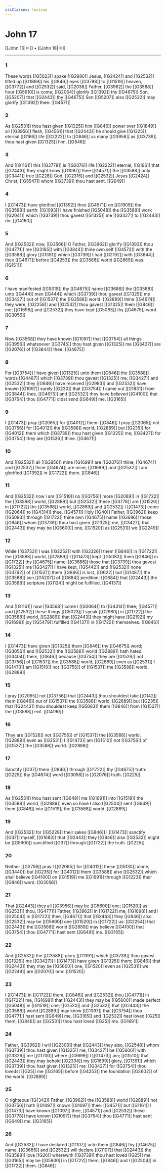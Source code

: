 ```yaml
---
cssClasses: lexicon
---
```

# John 17

[[John 16|←]] • [[John 18|→]]

---

### 1
These words [[G5023]] spake [[G2980]] Jesus, [[G2424]] and [[G2532]] lifted up [[G1869]] his [[G846]] eyes [[G3788]] to [[G1519]] heaven, [[G3772]] and [[G2532]] said, [[G2036]] Father, [[G3962]] the [[G3588]] hour [[G5610]] is come; [[G2064]] glorify [[G1392]] thy [[G4675]] Son, [[G5207]] that [[G2443]] thy [[G4675]] Son [[G5207]] also [[G2532]] may glorify [[G1392]] thee: [[G4571]]

### 2
As [[G2531]] thou hast given [[G1325]] him [[G846]] power over [[G1849]] all [[G3956]] flesh, [[G4561]] that [[G2443]] he should give [[G1325]] eternal [[G166]] life [[G2222]]  to [[G846]] as many [[G3956]] as [[G3739]] thou hast given [[G1325]] him. [[G846]]

### 3
And [[G1161]] this [[G3778]] is [[G2076]] life [[G2222]] eternal, [[G166]] that [[G2443]] they might know [[G1097]] thee [[G4571]] the [[G3588]] only [[G3441]] true [[G228]] God, [[G2316]] and [[G2532]] Jesus [[G2424]] Christ, [[G5547]] whom [[G3739]] thou hast sent. [[G649]]

### 4
I [[G1473]] have glorified [[G1392]] thee [[G4571]] on [[G1909]] the [[G3588]] earth: [[G1093]] I have finished [[G5048]] the [[G3588]] work [[G2041]] which [[G3739]] thou gavest [[G1325]] me [[G3427]] to [[G2443]] do. [[G4160]]

### 5
And [[G2532]] now, [[G3568]] O Father, [[G3962]] glorify [[G1392]] thou [[G4771]] me [[G3165]] with [[G3844]] thine own self [[G4572]]  with the [[G3588]] glory [[G1391]] which [[G3739]] I had [[G2192]] with [[G3844]] thee [[G4671]] before [[G4253]] the [[G3588]] world [[G2889]] was. [[G1511]]

### 6
I have manifested [[G5319]] thy [[G4675]] name [[G3686]] the [[G3588]] unto [[G444]] men [[G444]] which [[G3739]] thou gavest [[G1325]] me [[G3427]] out of [[G1537]] the [[G3588]] world: [[G2889]] thine [[G4674]] they were, [[G2258]] and [[G2532]] thou gavest [[G1325]] them [[G846]] me; [[G1698]] and [[G2532]] they have kept [[G5083]] thy [[G4675]] word. [[G3056]]

### 7
Now [[G3568]] they have known [[G1097]] that [[G3754]] all things [[G3956]] whatsoever [[G3745]] thou hast given [[G1325]] me [[G3427]] are [[G2076]] of [[G3844]] thee. [[G4675]]

### 8
For [[G3754]] I have given [[G1325]] unto them [[G846]] the [[G3588]] words [[G4487]] which [[G3739]] thou gavest [[G1325]] me; [[G3427]] and [[G2532]] they [[G846]] have received [[G2983]] and [[G2532]] have known [[G1097]] surely [[G230]] that [[G3754]] I came out [[G1831]] from [[G3844]] thee, [[G4675]] and [[G2532]] they have believed [[G4100]] that [[G3754]] thou [[G4771]] didst send [[G649]] me. [[G3165]]

### 9
I [[G1473]] pray [[G2065]] for [[G4012]] them: [[G846]] I pray [[G2065]] not [[G3756]] for [[G4012]] the [[G3588]] world, [[G2889]] but [[G235]] for [[G4012]] them which [[G3739]] thou hast given [[G1325]] me; [[G3427]] for [[G3754]] they are [[G1526]] thine. [[G4671]]

### 10
And [[G2532]] all [[G3956]] mine [[G1699]] are [[G2076]] thine, [[G4674]] and [[G2532]] thine [[G4674]] are mine; [[G1699]] and [[G2532]] I am glorified [[G1392]] in [[G1722]] them. [[G846]]

### 11
And [[G2532]] now I am [[G1510]] no [[G3756]] more [[G2089]] in [[G1722]] the [[G3588]] world, [[G2889]] but [[G2532]] these [[G3778]] are [[G1526]] in [[G1722]] the [[G3588]] world, [[G2889]] and [[G2532]] I [[G1473]] come [[G2064]] to [[G4314]] thee. [[G4571]] Holy [[G40]] Father, [[G3962]] keep [[G5083]] through [[G1722]] thine own [[G4675]] name [[G3686]] those [[G846]] whom [[G3739]] thou hast given [[G1325]] me, [[G3427]] that [[G2443]] they may be [[G5600]] one, [[G1520]] as [[G2531]] we [[G2249]]

### 12
While [[G3753]] I was [[G2252]] with [[G3326]] them [[G846]] in [[G1722]] the [[G3588]] world, [[G2889]] I [[G1473]] kept [[G5083]] them [[G846]] in [[G1722]] thy [[G4675]] name: [[G3686]] those that [[G3739]] thou gavest [[G1325]] me [[G3427]] I have kept, [[G5442]] and [[G2532]] none [[G3762]] of [[G1537]] them [[G846]] is lost, [[G622]] but [[G1487]] the [[G3588]] son [[G5207]] of [[G684]] perdition; [[G684]] that [[G2443]] the [[G3588]] scripture [[G1124]] might be fulfilled. [[G4137]]

### 13
And [[G1161]] now [[G3568]] come I [[G2064]] to [[G4314]] thee; [[G4571]] and [[G2532]] these things [[G5023]] I speak [[G2980]] in [[G1722]] the [[G3588]] world, [[G2889]] that [[G2443]] they might have [[G2192]] my [[G1699]] joy [[G5479]] fulfilled [[G4137]] in [[G1722]] themselves. [[G846]]

### 14
I [[G1473]] have given [[G1325]] them [[G846]] thy [[G4675]] word; [[G3056]] and [[G2532]] the [[G3588]] world [[G2889]] hath hated [[G3404]] them, [[G846]] because [[G3754]] they are [[G1526]] not [[G3756]] of [[G1537]] the [[G3588]] world, [[G2889]] even as [[G2531]] I [[G1473]] am [[G1510]] not [[G3756]] of [[G1537]] the [[G3588]] world. [[G2889]]

### 15
I pray [[G2065]] not [[G3756]] that [[G2443]] thou shouldest take [[G142]] them [[G846]] out of [[G1537]] the [[G3588]] world, [[G2889]] but [[G235]] that [[G2443]] thou shouldest keep [[G5083]] them [[G846]] from [[G1537]] the [[G3588]] evil. [[G4190]]

### 16
They are [[G1526]] not [[G3756]] of [[G1537]] the [[G3588]] world, [[G2889]] even as [[G2531]] I [[G1473]] am [[G1510]] not [[G3756]] of [[G1537]] the [[G3588]] world. [[G2889]]

### 17
Sanctify [[G37]] them [[G846]] through [[G1722]] thy [[G4675]] truth: [[G225]] thy [[G4674]] word [[G3056]] is [[G2076]] truth. [[G225]]

### 18
As [[G2531]] thou hast sent [[G649]] me [[G1691]] into [[G1519]] the [[G3588]] world, [[G2889]] even so have I also [[G2504]] sent [[G649]] them [[G846]] into [[G1519]] the [[G3588]] world. [[G2889]]

### 19
And [[G2532]] for [[G5228]] their sakes [[G846]] I [[G1473]] sanctify [[G37]] myself, [[G1683]] that [[G2443]] they [[G846]] also [[G2532]] might be [[G5600]] sanctified [[G37]] through [[G1722]] the truth. [[G225]]

### 20
Neither [[G3756]] pray I [[G2065]] for [[G4012]] these [[G5130]] alone, [[G3440]] but [[G235]] for [[G4012]] them [[G3588]] also [[G2532]] which shall believe [[G4100]] on [[G1519]] me [[G1691]] through [[G1223]] their [[G846]] word; [[G3056]]

### 21
That [[G2443]] they all [[G3956]] may be [[G5600]] one; [[G1520]] as [[G2531]] thou, [[G4771]] Father, [[G3962]] in [[G1722]] me, [[G1698]] and I [[G2504]] in [[G1722]] thee, [[G4671]] that [[G2443]] they [[G846]] also [[G2532]] may be [[G5600]] one [[G1520]] in [[G1722]] us: [[G2254]] that [[G2443]] the [[G3588]] world [[G2889]] may believe [[G4100]] that [[G3754]] thou [[G4771]] hast sent [[G649]] me. [[G3165]]

### 22
And [[G2532]] the [[G3588]] glory [[G1391]] which [[G3739]] thou gavest [[G1325]] me [[G3427]] I [[G1473]] have given [[G1325]] them; [[G846]] that [[G2443]] they may be [[G5600]] one, [[G1520]] even as [[G2531]] we [[G2249]] are [[G2070]] one: [[G1520]]

### 23
I [[G1473]] in [[G1722]] them, [[G846]] and [[G2532]] thou [[G4771]] in [[G1722]] me, [[G1698]] that [[G2443]] they may be [[G5600]] made perfect [[G5048]] in [[G1519]] one; [[G1520]] and [[G2532]] that [[G2443]] the [[G3588]] world [[G2889]] may know [[G1097]] that [[G3754]] thou [[G4771]] hast sent [[G649]] me, [[G3165]] and [[G2532]] hast loved [[G25]] them, [[G846]] as [[G2531]] thou hast loved [[G25]] me. [[G1691]]

### 24
Father, [[G3962]] I will [[G2309]] that [[G2443]] they also, [[G2548]] whom [[G3739]] thou hast given [[G1325]] me, [[G3427]] be [[G5600]] with [[G3326]] me [[G1700]] where [[G3699]] I [[G1473]] am; [[G1510]] that [[G2443]] they may behold [[G2334]] my [[G1699]] glory, [[G1391]] which [[G3739]] thou hast given [[G1325]] me: [[G3427]] for [[G3754]] thou lovedst [[G25]] me [[G3165]] before [[G4253]] the foundation [[G2602]] of the world. [[G2889]]

### 25
O righteous [[G1342]] Father, [[G3962]] the [[G3588]] world [[G2889]] not [[G3756]] hath [[G1097]] known [[G1097]] thee: [[G4571]] but [[G1161]] I [[G1473]] have known [[G1097]] thee, [[G4571]] and [[G2532]] these [[G3778]] have known [[G1097]] that [[G3754]] thou [[G4771]] hast sent [[G649]] me. [[G3165]]

### 26
And [[G2532]] I have declared [[G1107]] unto them [[G846]] thy [[G4675]] name, [[G3686]] and [[G2532]] will declare [[G1107]] that [[G2443]] the [[G3588]] love [[G26]] wherewith [[G3739]] thou hast loved [[G25]] me [[G3165]] may be [[G5600]] in [[G1722]] them, [[G846]] and I [[G2504]] in [[G1722]] them. [[G846]]